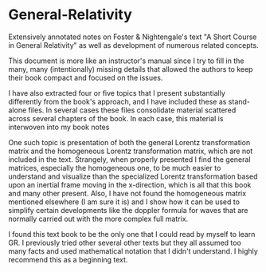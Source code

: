 # General-Relativity
Extensively annotated notes on Foster & Nightengale's text "A Short Course in General Relativity" as well as development of numerous related concepts.

This document is more like an instructor's manual since I try to fill in the many, many (intentionally) missing details that allowed the authors to keep their book compact and focused on the issues.

I have also extracted four or five topics that I present substantially differently from the book's approach, and I have included these as stand-alone files. In several cases these files consolidate material scattered across several chapters of the book. In each case, this material is interwoven into my book notes

One such topic is presentation of both the general Lorentz transformation matrix and the homogeneous Lorentz transformation matrix, which are not included in the text. Strangely, when properly presented I find the general matrices, especially the homogeneous one, to be much easier to understand and visualize than the specialized Lorentz transformation based upon an inertial frame moving in the x-direction, which is all that this book and many other present. Also, I have not found the homogeneous matrix mentioned elsewhere (I am sure it is) and I show how it can be used to simplify certain developments like the doppler formula for waves that are normally carried out with the more complex full matrix.

I found this text book to be the only one that I could read by myself to learn GR. I previously tried other several other texts but they all assumed too many facts and used mathematical notation that I didn't understand. I highly recommend this as a beginning text.
